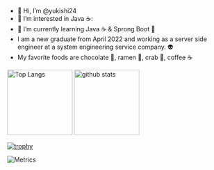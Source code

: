 - 👋 Hi, I’m @yukishi24
- 👀 I’m interested in Java ☕:
- 🌱 I’m currently learning Java ☕ & Sprong Boot 🥗
- I am a new graduate from April 2022 and working as a server side engineer at a system engineering service company. 👽
- My favorite foods are chocolate 🍫, ramen 🍜, crab 🦀, coffee ☕

<p align="left"> 
  <img alt="Top Langs" height="150px" src="https://github-readme-stats.vercel.app/api/top-langs/?username=yukishi24&layout=compact&count_private=true&show_icons=true&theme=onedark" />
  <img alt="github stats" height="150px" src="https://github-readme-stats.vercel.app/api?username=yukishi24&count_private=true&show_icons=true&show_icons=true&theme=onedark" />
</p>

[![trophy](https://github-profile-trophy.vercel.app/?username=yukishi24&theme=onedark&column=7
)](https://github.com/ryo-ma/github-profile-trophy)

![Metrics](https://metrics.lecoq.io/yukishi24?template=classic&isocalendar=1&isocalendar.duration=half-year&config.timezone=Asia%2FTokyo)

